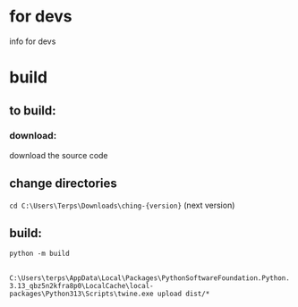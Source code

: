# for devs
info for devs
# build
## to build:
### download:
download the source code
## change directories
`cd C:\Users\Terps\Downloads\ching-{version}` (next version)
## build:
`python -m build`
##
`C:\Users\terps\AppData\Local\Packages\PythonSoftwareFoundation.Python.3.13_qbz5n2kfra8p0\LocalCache\local-packages\Python313\Scripts\twine.exe upload dist/*`
